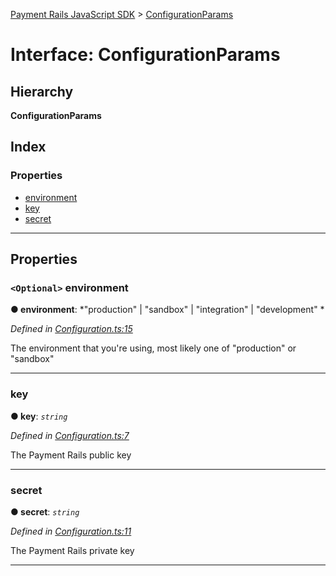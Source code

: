 [Payment Rails JavaScript SDK](../README.md) > [ConfigurationParams](../interfaces/configurationparams.md)

# Interface: ConfigurationParams

## Hierarchy

**ConfigurationParams**

## Index

### Properties

* [environment](configurationparams.md#environment)
* [key](configurationparams.md#key)
* [secret](configurationparams.md#secret)

---

## Properties

<a id="environment"></a>

### `<Optional>` environment

**● environment**: *"production" |
"sandbox" |
"integration" |
"development"
*

*Defined in [Configuration.ts:15](https://github.com/PaymentRails/javascript-sdk/blob/c3121c6/lib/Configuration.ts#L15)*

The environment that you're using, most likely one of "production" or "sandbox"

___
<a id="key"></a>

###  key

**● key**: *`string`*

*Defined in [Configuration.ts:7](https://github.com/PaymentRails/javascript-sdk/blob/c3121c6/lib/Configuration.ts#L7)*

The Payment Rails public key

___
<a id="secret"></a>

###  secret

**● secret**: *`string`*

*Defined in [Configuration.ts:11](https://github.com/PaymentRails/javascript-sdk/blob/c3121c6/lib/Configuration.ts#L11)*

The Payment Rails private key

___

